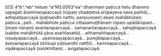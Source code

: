 [03] 4^b^.^eb^ hetuṃ ^a^M3.0003^ea^ dhammaṃ paṭicca hetu dhammo uppajjati ārammaṇapaccayā (rūpaṃ chaḍḍetvā  arūpeyeva nava pañhā)... adhipatipaccayā (paṭisandhi natthi, paripuṇṇaṃ) ekaṃ mahābhūtaṃ  paṭicca...pe0... mahābhūte paṭicca cittasamuṭṭhānaṃ rūpaṃ upādārūpaṃ... (imaṃ nānaṃ)  anantarapaccayā... samanantarapaccayā... sahajātapaccayā (sabbe mahābhūtā yāva asaññasattā)...  aññamaññapaccayā... nissayapaccayā... upanissayapaccayā... purejātapaccayā... āsevanapaccayā  (dvīsupi paṭisandhi natthi)... kammapaccayā... vipākapaccayā (saṃkhittaṃ)... avigatapaccayā.